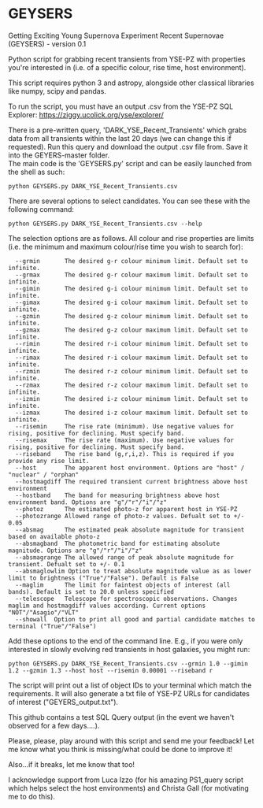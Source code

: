 # GEYSERS
Getting Exciting Young Supernova Experiment Recent Supernovae (GEYSERS) - version 0.1

Python script for grabbing recent transients from YSE-PZ with properties you're interested in (i.e. of a specific colour, rise time, host environment).

This script requires python 3 and astropy, alongside other classical libraries like numpy, scipy and pandas.

To run the script, you must have an output .csv from the YSE-PZ SQL Explorer: 
    https://ziggy.ucolick.org/yse/explorer/ 

There is a pre-written query, 'DARK_YSE_Recent_Transients' which grabs data from all transients within the last 20 days (we can change this if requested). Run this query and download the output .csv file from. Save it into the GEYERS-master folder.  
The main code is the 'GEYSERS.py' script and can be easily launched from the shell as such:

    python GEYSERS.py DARK_YSE_Recent_Transients.csv

There are several options to select candidates. You can see these with the following command:

    python GEYSERS.py DARK_YSE_Recent_Transients.csv --help

The selection options are as follows. All colour and rise properties are limits (i.e. the minimum and maximum colour/rise time you wish to search for):

      --grmin       The desired g-r colour minimum limit. Default set to infinite.
      --grmax       The desired g-r colour maximum limit. Default set to infinite.
      --gimin       The desired g-i colour minimum limit. Default set to infinite.
      --gimax       The desired g-i colour maximum limit. Default set to infinite.
      --gzmin       The desired g-z colour minimum limit. Default set to infinite.
      --gzmax       The desired g-z colour maximum limit. Default set to infinite.
      --rimin       The desired r-i colour minimum limit. Default set to infinite.
      --rimax       The desired r-i colour maximum limit. Default set to infinite.
      --rzmin       The desired r-z colour minimum limit. Default set to infinite.
      --rzmax       The desired r-z colour maximum limit. Default set to infinite.
      --izmin       The desired i-z colour minimum limit. Default set to infinite.
      --izmax       The desired i-z colour maximum limit. Default set to infinite.
      --risemin     The rise rate (minimum). Use negative values for rising, positive for declining. Must specify band.
      --risemax     The rise rate (maximum). Use negative values for rising, positive for declining. Must specify band.
      --riseband    The rise band (g,r,i,z). This is required if you provide any rise limit.
      --host        The apparent host environment. Options are "host" / "nuclear" / "orphan"
      --hostmagdiff The required transient current brightness above host environment
      --hostband    The band for measuring brightness above host environment band. Options are "g"/"r"/"i"/"z"
      --photoz      The estimated photo-z for apparent host in YSE-PZ
      --photozrange Allowed range of photo-z values. Defualt set to +/- 0.05
      --absmag      The estimated peak absolute magnitude for transient based on available photo-z 
      --absmagband  The photometric band for estimating absolute magnitude. Options are "g"/"r"/"i"/"z"
      --absmagrange The allowed range of peak absolute magnitude for transient. Defualt set to +/- 0.1
      --absmaglowlim Option to treat absolute magnitude value as as lower limit to brightness ("True"/"False"). Default is False
      --maglim      The limit for faintest objects of interest (all bands). Default is set to 20.0 unless specified 
      --telescope   Telescope for spectroscopic observations. Changes maglim and hostmagdiff values according. Current options "NOT"/"Asagio"/"VLT"
      --showall  Option to print all good and partial candidate matches to terminal ("True"/"False")
  

Add these options to the end of the command line. E.g., if you were only interested in slowly evolving red transients in host galaxies, you might run:

    python GEYSERS.py DARK_YSE_Recent_Transients.csv --grmin 1.0 --gimin 1.2 --gzmin 1.3 --host host --risemin 0.00001 --riseband r

The script will print out a list of object IDs to your terminal which match the requirements. It will also generate a txt file of YSE-PZ URLs for candidates of interest ("GEYERS_output.txt").

This github contains a test SQL Query output (in the event we haven't observed for a few days....).

Please, please, play around with this script and send me your feedback! Let me know what you think is missing/what could be done to improve it!

Also...if it breaks, let me know that too!

I acknowledge support from Luca Izzo (for his amazing PS1_query script which helps select the host environments) and Christa Gall (for motivating me to do this).

